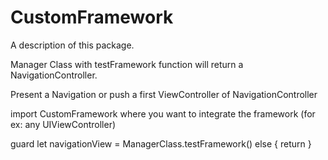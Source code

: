 # CustomFramework

A description of this package.

Manager Class with testFramework function will return a NavigationController.

Present a Navigation or push a first ViewController of NavigationController

import CustomFramework where you want to integrate the framework (for ex: any UIViewController)

 guard let navigationView = ManagerClass.testFramework() else { return }
